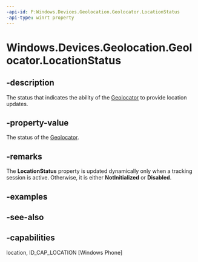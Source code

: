 ----api-id: P:Windows.Devices.Geolocation.Geolocator.LocationStatus
-api-type: winrt property
---<!-- Property syntaxpublic Windows.Devices.Geolocation.PositionStatus LocationStatus { get; }--># Windows.Devices.Geolocation.Geolocator.LocationStatus## -descriptionThe status that indicates the ability of the [Geolocator](geolocator.md) to provide location updates.## -property-valueThe status of the [Geolocator](geolocator.md).## -remarksThe **LocationStatus** property is updated dynamically only when a tracking session is active. Otherwise, it is either **NotInitialized** or **Disabled**.## -examples## -see-also## -capabilitieslocation, ID_CAP_LOCATION [Windows Phone]